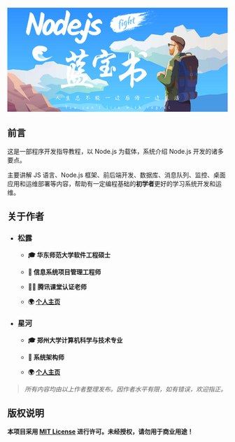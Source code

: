 <span id="hidden-autonumber"></span>

<img src="assets/book-title.png" style="zoom:66%;" />

## 前言

这是一部程序开发指导教程，以 Node.js 为载体，系统介绍 Node.js 开发的诸多要点。

主要讲解 JS 语言、Node.js 框架、前后端开发、数据库、消息队列、监控、桌面应用和运维部署等内容，帮助有一定编程基础的**初学者**更好的学习系统开发和运维。

## 关于作者

- ### 松露

  - **🎓 华东师范大学软件工程硕士**

  - **📡 信息系统项目管理工程师**

  - **👨‍💻 腾讯课堂认证老师**

  - **🌍 [个人主页](https://gitee.com/zonglu)**

- ### 星河

  - **🎓 郑州大学计算机科学与技术专业**

  - **📡 系统架构师**

  - **🌍 [个人主页](https://github.com/zhangky01)**

> _所有内容均由以上作者整理发布。因作者水平有限，如有错误，欢迎指正。_

## 版权说明

**本项目采用 [MIT License](https://opensource.org/licenses/MIT) 进行许可。未经授权，请勿用于商业用途！**
